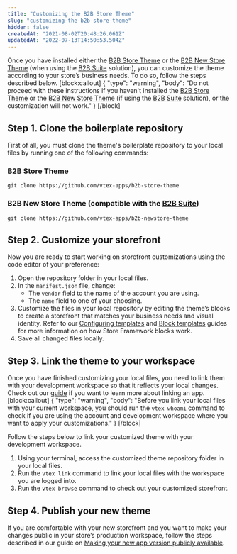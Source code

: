 ```yaml
---
title: "Customizing the B2B Store Theme"
slug: "customizing-the-b2b-store-theme"
hidden: false
createdAt: "2021-08-02T20:48:26.061Z"
updatedAt: "2022-07-13T14:50:53.504Z"
---
```

Once you have installed either the [B2B Store Theme](https://developers.vtex.com/docs/guides/installing-the-b2b-store-theme) or the [B2B New Store Theme](https://github.com/vtex-apps/b2b-newstore-theme) (when using the [B2B Suite](https://developers.vtex.com/docs/guides/vtex-b2b-suite) solution), you can customize the theme according to your store’s business needs. To do so, follow the steps described below. 
[block:callout]
{
  "type": "warning",
  "body": "Do not proceed with these instructions if you haven't installed the [B2B Store Theme](https://developers.vtex.com/docs/guides/installing-the-b2b-store-theme) or the [B2B New Store Theme](https://github.com/vtex-apps/b2b-newstore-theme) (if using the [B2B Suite](https://developers.vtex.com/docs/guides/vtex-b2b-suite) solution), or the customization will not work."
}
[/block]
## Step 1. Clone the boilerplate repository
 
First of all, you must clone the theme's boilerplate repository to your local files by running one of the following commands:

### B2B Store Theme

```
git clone https://github.com/vtex-apps/b2b-store-theme
```

### B2B New Store Theme (compatible with the [B2B Suite](https://developers.vtex.com/docs/guides/vtex-b2b-suite))

```
git clone https://github.com/vtex-apps/b2b-newstore-theme
```

## Step 2. Customize your storefront

Now you are ready to start working on storefront customizations using the code editor of your preference:

1. Open the repository folder in your local files.
2. In the `manifest.json` file, change:
    * The `vendor` field to the name of the account you are using.
    * The `name` field to one of your choosing.
3. Customize the files in your local repository by editing the theme’s blocks to create a storefront that matches your business needs and visual identity. Refer to our [Configuring templates](https://developers.vtex.com/docs/guides/vtex-io-documentation-4-configuringtemplates) and [Block templates](https://developers.vtex.com/docs/guides/concepts-1) guides for more information on how Store Framework blocks work.
4. Save all changed files locally.


## Step 3. Link the theme to your workspace

Once you have finished customizing your local files, you need to link them with your development workspace so that it reflects your local changes. Check out our [guide](https://developers.vtex.com/docs/guides/vtex-io-documentation-linking-an-app) if you want to learn more about linking an app.
[block:callout]
{
  "type": "warning",
  "body": "Before you link your local files with your current workspace, you should run the `vtex whoami` command to check if you are using the account and development workspace where you want to apply your customizations."
}
[/block]

Follow the steps below to link your customized theme with your development workspace.

1. Using your terminal, access the customized theme repository folder in your local files.
2. Run the `vtex link` command to link your local files with the workspace you are logged into.
3. Run the `vtex browse` command to check out your customized storefront.


## Step 4. Publish your new theme

If you are comfortable with your new storefront and you want to make your changes public in your store’s production workspace, follow the steps described in our guide on [Making your new app version publicly available](https://developers.vtex.com/docs/guides/vtex-io-documentation-making-your-new-app-version-publicly-available).